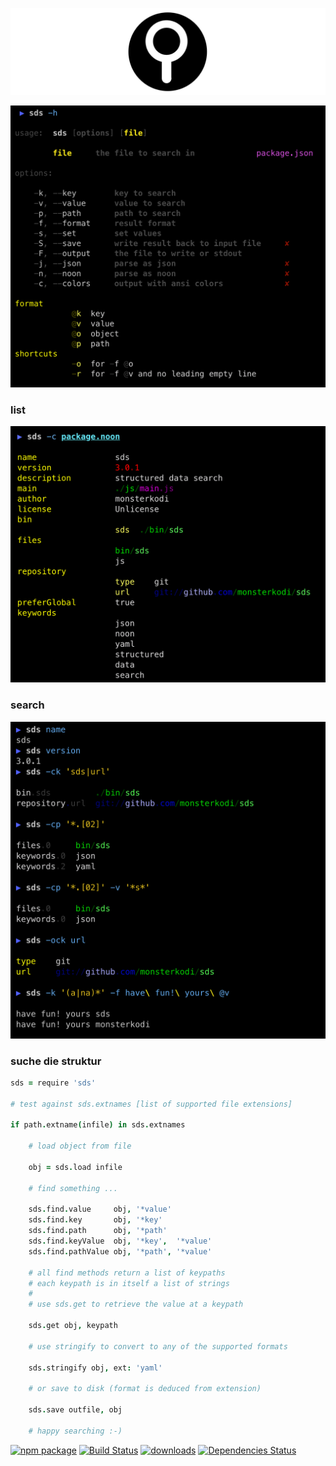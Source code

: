 
![icon](./img/icon.png)

![usage](./img/usage.png)

### list

![list](./img/list.png)

### search

![search](./img/search.png)

### suche die struktur

```coffeescript
sds = require 'sds'

# test against sds.extnames [list of supported file extensions]

if path.extname(infile) in sds.extnames

    # load object from file
    
    obj = sds.load infile

    # find something ...
    
    sds.find.value     obj, '*value' 
    sds.find.key       obj, '*key' 
    sds.find.path      obj, '*path' 
    sds.find.keyValue  obj, '*key',  '*value'
    sds.find.pathValue obj, '*path', '*value'
    
    # all find methods return a list of keypaths
    # each keypath is in itself a list of strings
    #
    # use sds.get to retrieve the value at a keypath
    
    sds.get obj, keypath

    # use stringify to convert to any of the supported formats
    
    sds.stringify obj, ext: 'yaml'
    
    # or save to disk (format is deduced from extension)
    
    sds.save outfile, obj
    
    # happy searching :-)
```

[![npm package][npm-image]][npm-url] 
[![Build Status][travis-image]][travis-url] 
[![downloads][downloads-image]][downloads-url] 
[![Dependencies Status][david-image]][david-url]

[npm-image]:https://img.shields.io/npm/v/sds.svg
[npm-url]:http://npmjs.org/package/sds
[travis-image]:https://travis-ci.org/monsterkodi/sds.svg?branch=master
[travis-url]:https://travis-ci.org/monsterkodi/sds
[david-image]:https://david-dm.org/monsterkodi/sds/status.svg
[david-url]:https://david-dm.org/monsterkodi/sds
[downloads-image]:https://img.shields.io/npm/dm/sds.svg
[downloads-url]:http://npmjs.org/package/sds


